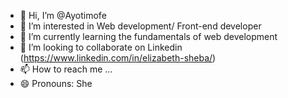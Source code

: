 - 👋 Hi, I’m @Ayotimofe
- 👀 I’m interested in Web development/ Front-end developer
- 🌱 I’m currently learning the fundamentals of web development
- 💞️ I’m looking to collaborate on  Linkedin (https://www.linkedin.com/in/elizabeth-sheba/)
- 📫 How to reach me ...
- 😄 Pronouns: She


<!---
Ayotimofe/Ayotimofe is a ✨ special ✨ repository because its `README.md` (this file) appears on your GitHub profile.
You can click the Preview link to take a look at your changes.
--->

